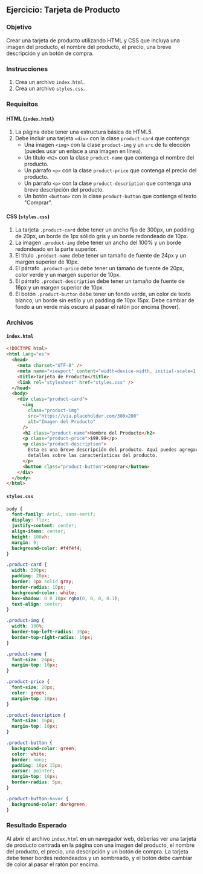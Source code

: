 ## Ejercicio: Tarjeta de Producto

### Objetivo

Crear una tarjeta de producto utilizando HTML y CSS que incluya una imagen del producto, el nombre del producto, el precio, una breve descripción y un botón de compra.

### Instrucciones

1. Crea un archivo `index.html`.
2. Crea un archivo `styles.css`.

### Requisitos

#### HTML (`index.html`)

1. La página debe tener una estructura básica de HTML5.
2. Debe incluir una tarjeta `<div>` con la clase `product-card` que contenga:
   - Una imagen `<img>` con la clase `product-img` y un `src` de tu elección (puedes usar un enlace a una imagen en línea).
   - Un título `<h2>` con la clase `product-name` que contenga el nombre del producto.
   - Un párrafo `<p>` con la clase `product-price` que contenga el precio del producto.
   - Un párrafo `<p>` con la clase `product-description` que contenga una breve descripción del producto.
   - Un botón `<button>` con la clase `product-button` que contenga el texto "Comprar".

#### CSS (`styles.css`)

1. La tarjeta `.product-card` debe tener un ancho fijo de 300px, un padding de 20px, un borde de 1px sólido gris y un borde redondeado de 10px.
2. La imagen `.product-img` debe tener un ancho del 100% y un borde redondeado en la parte superior.
3. El título `.product-name` debe tener un tamaño de fuente de 24px y un margen superior de 10px.
4. El párrafo `.product-price` debe tener un tamaño de fuente de 20px, color verde y un margen superior de 10px.
5. El párrafo `.product-description` debe tener un tamaño de fuente de 16px y un margen superior de 10px.
6. El botón `.product-button` debe tener un fondo verde, un color de texto blanco, un borde sin estilo y un padding de 10px 15px. Debe cambiar de fondo a un verde más oscuro al pasar el ratón por encima (hover).

### Archivos

#### `index.html`

```html name=index.html
<!DOCTYPE html>
<html lang="es">
  <head>
    <meta charset="UTF-8" />
    <meta name="viewport" content="width=device-width, initial-scale=1.0" />
    <title>Tarjeta de Producto</title>
    <link rel="stylesheet" href="styles.css" />
  </head>
  <body>
    <div class="product-card">
      <img
        class="product-img"
        src="https://via.placeholder.com/300x200"
        alt="Imagen del Producto"
      />
      <h2 class="product-name">Nombre del Producto</h2>
      <p class="product-price">$99.99</p>
      <p class="product-description">
        Esta es una breve descripción del producto. Aquí puedes agregar más
        detalles sobre las características del producto.
      </p>
      <button class="product-button">Comprar</button>
    </div>
  </body>
</html>
```

#### `styles.css`

```css name=styles.css
body {
  font-family: Arial, sans-serif;
  display: flex;
  justify-content: center;
  align-items: center;
  height: 100vh;
  margin: 0;
  background-color: #f4f4f4;
}

.product-card {
  width: 300px;
  padding: 20px;
  border: 1px solid gray;
  border-radius: 10px;
  background-color: white;
  box-shadow: 0 0 10px rgba(0, 0, 0, 0.1);
  text-align: center;
}

.product-img {
  width: 100%;
  border-top-left-radius: 10px;
  border-top-right-radius: 10px;
}

.product-name {
  font-size: 24px;
  margin-top: 10px;
}

.product-price {
  font-size: 20px;
  color: green;
  margin-top: 10px;
}

.product-description {
  font-size: 16px;
  margin-top: 10px;
}

.product-button {
  background-color: green;
  color: white;
  border: none;
  padding: 10px 15px;
  cursor: pointer;
  margin-top: 10px;
  border-radius: 5px;
}

.product-button:hover {
  background-color: darkgreen;
}
```

### Resultado Esperado

Al abrir el archivo `index.html` en un navegador web, deberías ver una tarjeta de producto centrada en la página con una imagen del producto, el nombre del producto, el precio, una descripción y un botón de compra. La tarjeta debe tener bordes redondeados y un sombreado, y el botón debe cambiar de color al pasar el ratón por encima.
